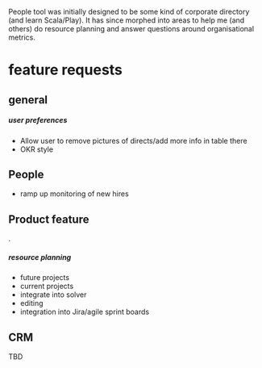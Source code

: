 People tool was initially designed to be some kind of corporate directory (and learn Scala/Play).
It has since morphed into areas to help me (and others) do resource planning and answer questions around organisational metrics.

# feature requests 
## general
##### user preferences
 * Allow user to remove pictures of directs/add more info in table there
 * OKR style

## People
 * ramp up monitoring of new hires

## Product feature
.
##### resource planning
 * future projects
 * current projects
 * integrate into solver
 * editing
 * integration into Jira/agile sprint boards

## CRM
TBD
